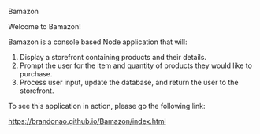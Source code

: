 Bamazon

Welcome to Bamazon!

Bamazon is a console based Node application that will:

1. Display a storefront containing products and their details.
2. Prompt the user for the item and quantity of products they would like to purchase.
3. Process user input, update the database, and return the user to the storefront.

To see this application in action, please go the following link:

https://brandonao.github.io/Bamazon/index.html


